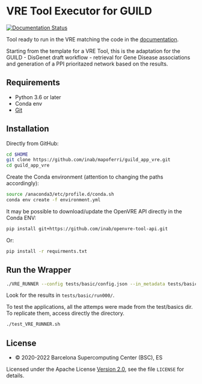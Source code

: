 # VRE Tool Executor for GUILD

[![Documentation Status](https://readthedocs.org/projects/vre-template-tool/badge/?version=latest)](https://vre-template-tool.readthedocs.io/en/latest/?badge=latest)

Tool ready to run in the VRE matching the code in the [documentation](https://vre-template-tool.readthedocs.io/en/latest/?badge=latest).

Starting from the template for a VRE Tool, this is the adaptation for the GUILD - DisGenet draft workflow - retrieval for Gene Disease associations and generation of a PPI prioritazed network based on the results.

## Requirements

- Python 3.6 or later
- Conda env
- [Git](https://git-scm.com/downloads)

## Installation

Directly from GitHub:

```bash
cd $HOME
git clone https://github.com/inab/mapoferri/guild_app_vre.git
cd guild_app_vre
```

Create the Conda environment (attention to changing the paths accordingly):

```bash
source /anaconda3/etc/profile.d/conda.sh
conda env create -f environment.yml 
```

It may be possible to download/update the OpenVRE API directly in the Conda ENV:

```bash
pip install git+https://github.com/inab/openvre-tool-api.git
```

Or: 

```bash
pip install -r requirments.txt
```



## Run the Wrapper

```bash
./VRE_RUNNER --config tests/basic/config.json --in_metadata tests/basic/in_metadata.json --out_metadata out_metadata.json --log_file VRE_RUNNER.log
```

Look for the results in `tests/basic/run000/`.

To test the applications, all the attemps were made from the test/basics dir. To replicate them, access directly the directory. 

```bash
./test_VRE_RUNNER.sh 
```


## License
* © 2020-2022 Barcelona Supercomputing Center (BSC), ES

Licensed under the Apache License [Version 2.0](https://www.apache.org/licenses/LICENSE-2.0), see the file `LICENSE` for details.
